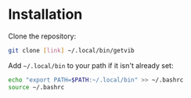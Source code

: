 # Installation

Clone the repository:
```bash
git clone [link] ~/.local/bin/getvib
```

Add ```~/.local/bin``` to your path if it isn't already set:

```bash
echo "export PATH=$PATH:~/.local/bin" >> ~/.bashrc
source ~/.bashrc
```
